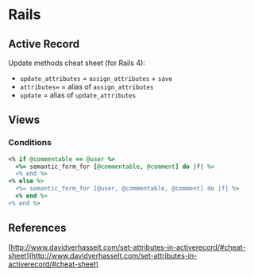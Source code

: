 # Rails

## Active Record

Update methods cheat sheet (for Rails 4):
- `update_attributes` = `assign_attributes` + `save`
- `attributes=` = alias of `assign_attributes`
- `update` = alias of `update_attributes`

## Views

### Conditions

```ruby
<% if @commentable == @user %>
  <%= semantic_form_for [@commentable, @comment] do |f| %>
  <% end %>
<% else %>
  <%= semantic_form_for [@user, @commentable, @comment] do |f| %>
  <% end %>
<% end %>
```

## References

[http://www.davidverhasselt.com/set-attributes-in-activerecord/#cheat-sheet](http://www.davidverhasselt.com/set-attributes-in-activerecord/#cheat-sheet)

